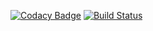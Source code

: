 [![Codacy Badge](https://api.codacy.com/project/badge/Grade/3c09d44316554f00b19f68a688b1f1cc)](https://app.codacy.com/app/stkubr/MAML?utm_source=github.com&utm_medium=referral&utm_content=stkubr/MAML&utm_campaign=Badge_Grade_Dashboard)
[![Build Status](https://travis-ci.com/stkubr/MAML.svg?branch=master)](https://travis-ci.com/stkubr/MAML)
